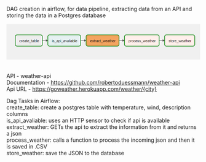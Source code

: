 DAG creation in airflow, for data pipeline, extracting data from an API and storing the data in a Postgres database

<p align="center">
  <img src="\src\assets\airflow_pipeline.png"/>
  <br><br>
</p>

API - weather-api 
<br>
Documentation - https://github.com/robertoduessmann/weather-api
<br>
Api URL - https://goweather.herokuapp.com/weather/{city}

Dag Tasks in Airflow:
<br>
create_table: create a postgres table with temperature, wind, description columns
<br>
is_api_avaliable: uses an HTTP sensor to check if api is available
<br>
extract_weather: GETs the api to extract the information from it and returns a json
<br>
process_weather: calls a function to process the incoming json and then it is saved in .CSV
<br>
store_weather: save the JSON to the database